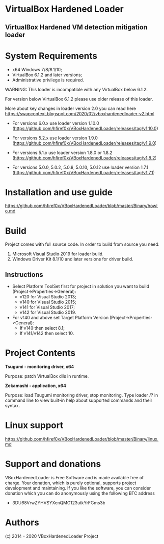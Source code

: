 
# VirtualBox Hardened Loader
## VirtualBox Hardened VM detection mitigation loader

# System Requirements

+ x64 Windows 7/8/8.1/10;
+ VirtualBox 6.1.2 and later versions;
+ Administrative privilege is required.

WARNING: This loader is incompatible with any VirtualBox below 6.1.2.

For version below VirtualBox 6.1.2 please use older release of this loader.

More about key changes in loader version 2.0 you can read here https://swapcontext.blogspot.com/2020/02/vboxhardenedloader-v2.html

+ For versions 6.0.x use loader version 1.10.0
(https://github.com/hfiref0x/VBoxHardenedLoader/releases/tag/v1.10.0)

+ For versions 5.2.x use loader version 1.9.0 
(https://github.com/hfiref0x/VBoxHardenedLoader/releases/tag/v1.9.0)

+ For versions 5.1.x use loader version 1.8.0 or 1.8.2
(https://github.com/hfiref0x/VBoxHardenedLoader/releases/tag/v1.8.2)

+ For versions 5.0.0, 5.0.2, 5.0.8, 5.0.10, 5.0.12 use loader version 1.7.1
(https://github.com/hfiref0x/VBoxHardenedLoader/releases/tag/v1.7.1)


# Installation and use guide

https://github.com/hfiref0x/VBoxHardenedLoader/blob/master/Binary/howto.md


# Build 

Project comes with full source code.
In order to build from source you need:
1) Microsoft Visual Studio 2019 for loader build.
2) Windows Driver Kit 8.1/10 and later versions for driver build.

## Instructions

* Select Platform ToolSet first for project in solution you want to build (Project->Properties->General): 
  * v120 for Visual Studio 2013;
  * v140 for Visual Studio 2015; 
  * v141 for Visual Studio 2017;
  * v142 for Visual Studio 2019.
* For v140 and above set Target Platform Version (Project->Properties->General):
  * If v140 then select 8.1;
  * If v141/v142 then select 10. 


# Project Contents

**Tsugumi - monitoring driver, x64** 

Purpose: patch VirtualBox dlls in runtime.

**Zekamashi - application, x64**

Purpose: load Tsugumi monitoring driver, stop monitoring. Type loader /? in command line to view built-in help about supported commands and their syntax.


# Linux support

https://github.com/hfiref0x/VBoxHardenedLoader/blob/master/Binary/linux.md


# Support and donations

VBoxHardenedLoader is Free Software and is made available free of charge.
Your donation, which is purely optional, supports project development and maintaining.
If you like the software, you can consider donation which you can do anonymously using the following BTC address

* 3DU68VrwZYHVSYXenQMG123utkYrFGms3b

# Authors

(c) 2014 - 2020 VBoxHardenedLoader Project
